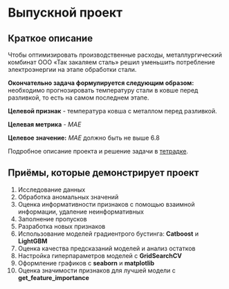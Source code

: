 # Выпускной проект

## Краткое описание
Чтобы оптимизировать производственные расходы, металлургический комбинат ООО «Так закаляем сталь» решил уменьшить потребление электроэнергии на этапе обработки стали.

**Окончательно задача формулируется следующим образом:** необходимо прогнозировать температуру стали в ковше перед разливкой, то есть на самом последнем этапе.

**Целевой признак** - температура ковша с металлом перед разливкой.

**Целевая метрика** - *MAE*

**Целевое значение:**  *MAE* должно быть не выше 6.8

Подробное описание проекта и решение задачи в [тетрадке](/final.ipynb).


## Приёмы, которые демонстрирует проект
1. Исследование данных
1. Обработка аномальных значений
1. Оценка информативности признаков с помощью взаимной информации, удаление неинформативных
1. Заполнение пропусков
1. Разработка новых признаков
1. Использование моделей градиентрого бустинга: **Catboost** и **LightGBM**
1. Оценка качества предсказаний моделей и анализ остатков
1. Настройка гиперпараметров моделей с **GridSearchCV**
1. Оформление графиков с **seaborn** и **matplotlib**
1. Оценка значимости признаков для лучшей модели с **get_feature_importance**